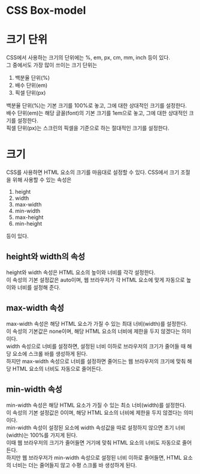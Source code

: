 # CSS Box-model

# 크기 단위
CSS에서 사용하는 크기의 단위에는 %, em, px, cm, mm, inch 등이 있다.  
그 중에서도 가장 많이 쓰이는 크기 단위는  
1. 백분율 단위(%)
2. 배수 단위(em)
3. 픽셀 단위(px)

백분율 단위(%)는 기본 크기를 100%로 놓고, 그에 대한 상대적인 크기를 설정한다.  
배수 단위(em)는 해당 글꼴(font)의 기본 크기를 1em으로 놓고, 그에 대한 상대적인 크기를 설정한다.  
픽셀 단위(px)는 스크린의 픽셀을 기준으로 하는 절대적인 크기를 설정한다.

# 크기
CSS를 사용하면 HTML 요소의 크기를 마음대로 설정할 수 있다.
CSS에서 크기 조절을 위해 사용할 수 있는 속성은 
1. height
2. width
3. max-width
4. min-width
5. max-height
6. min-height

등이 있다.

## height와 width의 속성
height와 width 속성은 HTML 요소의 높이와 너비를 각각 설정한다.  
이 속성의 기본 설정값은 auto이며, 웹 브라우저가 각 HTML 요소에 맞게 자동으로 높이와 너비를 설정해 준다.

## max-width 속성
max-width 속성은 해당 HTML 요소가 가질 수 있는 최대 너비(width)를 설정한다.  
이 속성의 기본값은 none이며, 해당 HTML 요소의 너비에 제한을 두지 않겠다는 의미이다.  
width 속성으로 너비를 설정하면, 설정된 너비 이하로 브라우저의 크기가 줄어들 때 해당 요소에 스크롤 바를 생성하게 된다.  
하지만 max-width 속성으로 너비를 설정하면 줄어드는 웹 브라우저의 크기에 맞춰 해당 HTML 요소의 너비도 자동으로 줄어든다.

## min-width 속성
min-width 속성은 해당 HTML 요소가 가질 수 있는 최소 너비(width)를 설정한다.  
이 속성의 기본 설정값은 0이며, 해당 HTML 요소의 너비에 제한을 두지 않겠다는 의미이다.  
min-width 속성이 설정된 요소에 width 속성값을 따로 설정하지 않으면 초기 너비(width)는 100%를 가지게 된다.  
이때 웹 브라우저의 크기가 줄어들면 거기에 맞춰 HTML 요소의 너비도 자동으로 줄어든다.  
하지만 웹 브라우저가 min-width 속성으로 설정된 너비 이하로 줄어들면, HTML 요소의 너비는 더는 줄어들지 않고 수평 스크롤 바 생성하게 된다.
